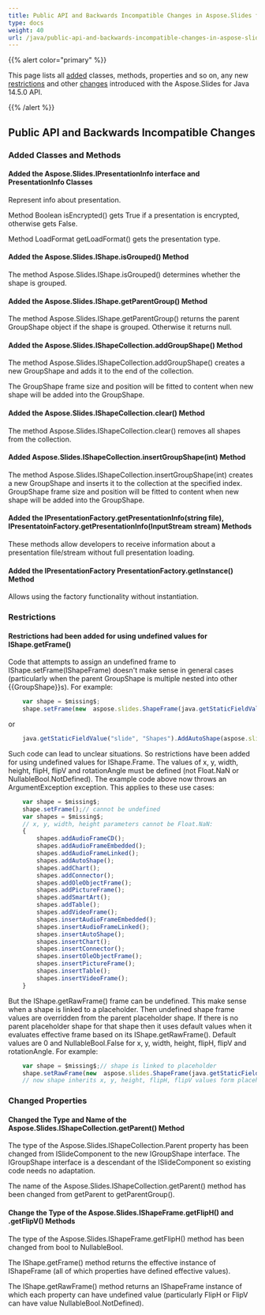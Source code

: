 ```yaml
---
title: Public API and Backwards Incompatible Changes in Aspose.Slides for Java 14.5.0
type: docs
weight: 40
url: /java/public-api-and-backwards-incompatible-changes-in-aspose-slides-for-java-14-5-0/
---
```


{{% alert color="primary" %}} 

This page lists all [added](/slides/java/public-api-and-backwards-incompatible-changes-in-aspose-slides-for-java-14-5-0/) classes, methods, properties and so on, any new [restrictions](/slides/java/public-api-and-backwards-incompatible-changes-in-aspose-slides-for-java-14-5-0/) and other [changes](/slides/java/public-api-and-backwards-incompatible-changes-in-aspose-slides-for-java-14-5-0/) introduced with the Aspose.Slides for Java 14.5.0 API.

{{% /alert %}} 
## **Public API and Backwards Incompatible Changes**
### **Added Classes and Methods**
#### **Added the Aspose.Slides.IPresentationInfo interface and PresentationInfo Classes**
Represent info about presentation.

Method Boolean isEncrypted() gets True if a presentation is encrypted, otherwise gets False.

Method LoadFormat getLoadFormat() gets the presentation type.
#### **Added the Aspose.Slides.IShape.isGrouped() Method**
The method Aspose.Slides.IShape.isGrouped() determines whether the shape is grouped.
#### **Added the Aspose.Slides.IShape.getParentGroup() Method**
The method Aspose.Slides.IShape.getParentGroup() returns the parent GroupShape object if the shape is grouped. Otherwise it returns null.
#### **Added the Aspose.Slides.IShapeCollection.addGroupShape() Method**
The method Aspose.Slides.IShapeCollection.addGroupShape() creates a new GroupShape and adds it to the end of the collection.

The GroupShape frame size and position will be fitted to content when new shape will be added into the GroupShape.
#### **Added the Aspose.Slides.IShapeCollection.clear() Method**
The method Aspose.Slides.IShapeCollection.clear() removes all shapes from the collection.
#### **Added Aspose.Slides.IShapeCollection.insertGroupShape(int) Method**
The method Aspose.Slides.IShapeCollection.insertGroupShape(int) creates a new GroupShape and inserts it to the collection at the specified index.
GroupShape frame size and position will be fitted to content when new shape will be added into the GroupShape.
#### **Added the IPresentationFactory.getPresentationInfo(string file), IPresentatoinFactory.getPresentationInfo(InputStream stream) Methods**
These methods allow developers to receive information about a presentation file/stream without full presentation loading.
#### **Added the IPresentationFactory PresentationFactory.getInstance() Method**
Allows using the factory functionality without instantiation.
### **Restrictions**
#### **Restrictions had been added for using undefined values for IShape.getFrame()**
Code that attempts to assign an undefined frame to IShape.setFrame(IShapeFrame) doesn't make sense in general cases (particularly when the parent GroupShape is multiple nested into other {{GroupShape}}s). For example:

```javascript
    var shape = $missing$;
    shape.setFrame(new  aspose.slides.ShapeFrame(java.getStaticFieldValue("java.lang.Float", "NaN"), java.getStaticFieldValue("java.lang.Float", "NaN"), java.getStaticFieldValue("java.lang.Float", "NaN"), java.getStaticFieldValue("java.lang.Float", "NaN"), aspose.slides.NullableBool.NotDefined, aspose.slides.NullableBool.NotDefined, java.getStaticFieldValue("java.lang.Float", "NaN")));
```

or

```javascript
    java.getStaticFieldValue("slide", "Shapes").AddAutoShape(aspose.slides.ShapeType.RoundCornerRectangle, java.getStaticFieldValue("java.lang.Float", "NaN"), java.getStaticFieldValue("java.lang.Float", "NaN"), java.getStaticFieldValue("java.lang.Float", "NaN"), java.getStaticFieldValue("java.lang.Float", "NaN"));
```

Such code can lead to unclear situations. So restrictions have been added for using undefined values for IShape.Frame. The values of x, y, width, height, flipH, flipV and rotationAngle must be defined (not Float.NaN or NullableBool.NotDefined). The example code above now throws an ArgumentException exception.
This applies to these use cases:

```javascript
    var shape = $missing$;
    shape.setFrame();// cannot be undefined
    var shapes = $missing$;
    // x, y, width, height parameters cannot be Float.NaN:
    {
        shapes.addAudioFrameCD();
        shapes.addAudioFrameEmbedded();
        shapes.addAudioFrameLinked();
        shapes.addAutoShape();
        shapes.addChart();
        shapes.addConnector();
        shapes.addOleObjectFrame();
        shapes.addPictureFrame();
        shapes.addSmartArt();
        shapes.addTable();
        shapes.addVideoFrame();
        shapes.insertAudioFrameEmbedded();
        shapes.insertAudioFrameLinked();
        shapes.insertAutoShape();
        shapes.insertChart();
        shapes.insertConnector();
        shapes.insertOleObjectFrame();
        shapes.insertPictureFrame();
        shapes.insertTable();
        shapes.insertVideoFrame();
    }
```

But the IShape.getRawFrame() frame can be undefined. This make sense when a shape is linked to a placeholder. Then undefined shape frame values are overridden from the parent placeholder shape. If there is no parent placeholder shape for that shape then it uses default values when it evaluates effective frame based on its IShape.getRawFrame(). Default values are 0 and NullableBool.False for x, y, width, height, flipH, flipV and rotationAngle. For example:

```javascript
    var shape = $missing$;// shape is linked to placeholder
    shape.setRawFrame(new  aspose.slides.ShapeFrame(java.getStaticFieldValue("java.lang.Float", "NaN"), java.getStaticFieldValue("java.lang.Float", "NaN"), 100, java.getStaticFieldValue("java.lang.Float", "NaN"), aspose.slides.NullableBool.NotDefined, aspose.slides.NullableBool.NotDefined, 0));
    // now shape inherits x, y, height, flipH, flipV values form placeholder and overrides width=100 and rotationAngle=0.
```
### **Changed Properties**
#### **Changed the Type and Name of the Aspose.Slides.IShapeCollection.getParent() Method**
The type of the Aspose.Slides.IShapeCollection.Parent property has been changed from ISlideComponent to the new IGroupShape interface. The IGroupShape interface is a descendant of the ISlideComponent so existing code needs no adaptation.

The name of the Aspose.Slides.IShapeCollection.getParent() method has been changed from getParent to getParentGroup().
#### **Change the Type of the Aspose.Slides.IShapeFrame.getFlipH() and .getFlipV() Methods**
The type of the Aspose.Slides.IShapeFrame.getFlipH() method has been changed from bool to NullableBool.

The IShape.getFrame() method returns the effective instance of IShapeFrame (all of which properties have defined effective values).

The IShape.getRawFrame() method returns an IShapeFrame instance of which each property can have undefined value (particularly FlipH or FlipV can have value NullableBool.NotDefined).
